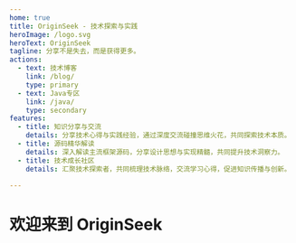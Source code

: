 ```yaml
---
home: true
title: OriginSeek - 技术探索与实践
heroImage: /logo.svg
heroText: OriginSeek
tagline: 分享不是失去，而是获得更多。
actions:
  - text: 技术博客
    link: /blog/
    type: primary
  - text: Java专区
    link: /java/
    type: secondary
features:
  - title: 知识分享与交流
    details: 分享技术心得与实践经验，通过深度交流碰撞思维火花，共同探索技术本质。
  - title: 源码精华解读
    details: 深入解读主流框架源码，分享设计思想与实现精髓，共同提升技术洞察力。
  - title: 技术成长社区
    details: 汇聚技术探索者，共同梳理技术脉络，交流学习心得，促进知识传播与创新。

---
```


# 欢迎来到 OriginSeek